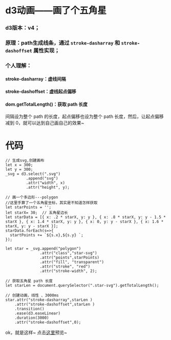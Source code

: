 # d3动画——画了个五角星
### d3版本：v4；
### 原理：path生成线条，通过 ```stroke-dasharray``` 和 ```stroke-dashoffset``` 属性实现；
### 个人理解：
  #### stroke-dasharray：虚线间隔
  #### stroke-dashoffset：虚线起点偏移
  #### dom.getTotalLength()：获取 path 长度
  间隔设为整个 path 的长度，起点偏移也设为整个 path 长度，然后，让起点偏移减到 0，就可以达到自己画自己的效果~

# 代码
```
// 生成svg,创建画布
let x = 300;
let y = 300;
_svg = d3.select(".svg")
         .append("svg")
         .attr("width", x)
         .attr("height", y);

// 画一个多边形---polygon
//这里手算了一个五角星坐标，其实是不知道怎样获取
let starPoints = '';
let starX= 30;  // 五角星边长
let starData = [{ x: .2 * starX, y: y }, { x: .8 * starX, y: y - 1.5 * starX }, { x: 1.4 * starX, y: y }, { x: 0, y: y - starX }, { x: 1.6 * starX, y: y - starX }];
starData.forEach(s=>{
  startPoints += `${s.x},${s.y} `;
});

let star = _svg.append("polygon")
               .attr("class","star-svg")
               .attr("points",starPoints)
               .attr("fill", "transparent")
               .attr("stroke", "red")
               .attr("stroke-width", 2);

// 获取五角星 path 长度
let starLen = document.querySelector(".star-svg").getTotalLength();

// 创建动画，线性 、3000ms
star.attr("stroke-dasharray",starLen )
    .attr("stroke-dashoffset",starLen )
    .transition()
    .ease(d3.easeLinear)
    .duration(3000)
    .attr("stroke-dashoffset",0);
```
ok，就是这样~
点击[这里](https://codepen.io/xuwanwan/pen/jzBPpo?editors=1010)预览~
